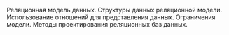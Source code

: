 Реляционная модель данных. Структуры данных реляционной модели. Использование отношений для представления данных. Ограничения модели. Методы проектирования реляционных баз данных.